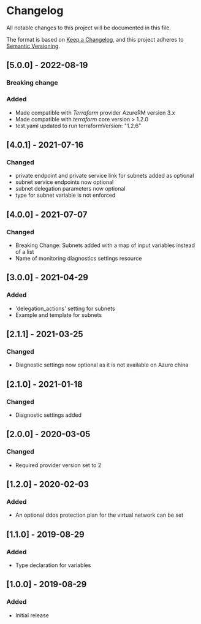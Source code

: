 # Changelog
All notable changes to this project will be documented in this file.

The format is based on [Keep a Changelog](https://keepachangelog.com/en/1.0.0/),
and this project adheres to [Semantic Versioning](https://semver.org/spec/v2.0.0.html).
## [5.0.0] - 2022-08-19
### Breaking change
### Added
- Made compatible with _Terraform_ provider AzureRM version 3.x
- Made compatible with _terraform_ core version > 1.2.0
- test.yaml updated to run terraformVersion: "1.2.6"

## [4.0.1] - 2021-07-16
### Changed
- private endpoint and private service link for subnets added as optional
- subnet service endpoints now optional
- subnet delegation parameters now optional 
- type for subnet variable is not enforced

## [4.0.0] - 2021-07-07
### Changed
- Breaking Change: Subnets added with a map of input variables instead of a list
- Name of monitoring diagnostics settings resource

## [3.0.0] - 2021-04-29
### Added
- 'delegation_actions' setting for subnets 
- Example and template for subnets

## [2.1.1] - 2021-03-25
### Changed
- Diagnostic settings now optional as it is not available on Azure china

## [2.1.0] - 2021-01-18
### Changed
- Diagnostic settings added 

## [2.0.0] - 2020-03-05
### Changed
- Required provider version set to 2

## [1.2.0] - 2020-02-03
### Added
- An optional ddos protection plan for the virtual network can be set

## [1.1.0] - 2019-08-29
### Added
- Type declaration for variables

## [1.0.0] - 2019-08-29
### Added
- Initial release

